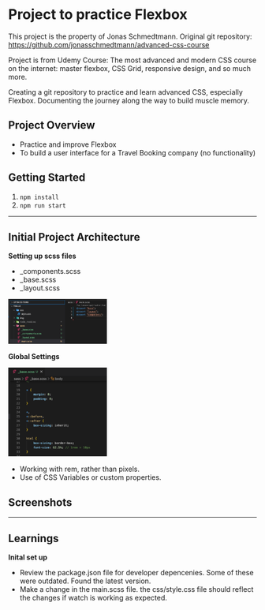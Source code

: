 # Project to practice Flexbox

This project is the property of Jonas Schmedtmann. Original git repository: https://github.com/jonasschmedtmann/advanced-css-course

Project is from Udemy Course: The most advanced and modern CSS course on the internet: master flexbox, CSS Grid, responsive design, and so much more.

Creating a git repository to practice and learn advanced CSS, especially Flexbox.
Documenting the journey along the way to build muscle memory. 

## Project Overview

* Practice and improve Flexbox
* To build a user interface for a Travel Booking company (no functionality)

## Getting Started

1. ``npm install``
2. ``npm run start``

____

## Initial Project Architecture

**Setting up scss files**
* _components.scss
* _base.scss
* _layout.scss

<img src="screenshots/architecture.png" width="200" />

**Global Settings**

<img src="screenshots/global.png" width="200" />

* Working with rem, rather than pixels. 
* Use of CSS Variables or custom properties.

## Screenshots


____

## Learnings

**Inital set up**
* Review the package.json file for developer depencenies. Some of these were outdated. Found the latest version. 
* Make a change in the main.scss file. the css/style.css file should reflect the changes if watch is working as expected.

